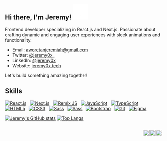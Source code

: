 ## Hi there, I'm Jeremy! <img src="assets/media/wave.gif" width="50px">

Frontend developer specializing in React.js and Next.js. Passionate about crafting dynamic and engaging user experiences with sleek animations and functionality.

- Email: [aworetanjeremiah@gmail.com](mailto:aworetanjeremiah@gmail.com)
- Twitter: [@jeremy0x_](https://twitter.com/jeremy0x_)
- LinkedIn: [@jeremy0x](https://linkedin.com/in/jeremy0x)
- Website: [jeremy0x.tech](https://www.jeremy0x.tech)

Let's build something amazing together!

## Skills

<!-- SKILLS:START -->
<p>
<a href="https://reactjs.org/" target="_blank" rel="noreferrer"><img src="https://raw.githubusercontent.com/danielcranney/readme-generator/main/public/icons/skills/react-colored.svg" width="36" height="36" alt="React.js" title="React.js" /></a>
<a>&nbsp;</a>
<a href="https://nextjs.org/" target="_blank" rel="noreferrer"><img src="https://raw.githubusercontent.com/danielcranney/readme-generator/main/public/icons/skills/nextjs-colored.svg" width="36" height="36" alt="Next.js" title="Next.js" /></a>
<a>&nbsp;</a>
<a href="https://remix.run/" target="_blank" rel="noreferrer"><img src="https://raw.githubusercontent.com/danielcranney/readme-generator/main/public/icons/skills/remix-colored.svg" width="36" height="36" alt="Remix JS" title="Remix JS" /></a>
<a>&nbsp;</a>
<a href="https://developer.mozilla.org/en-US/docs/Web/JavaScript" target="_blank" rel="noreferrer"><img src="https://raw.githubusercontent.com/danielcranney/readme-generator/main/public/icons/skills/javascript-colored.svg" width="36" height="36" alt="JavaScript" title="JavaScript" /></a>
<a>&nbsp;</a>
<a href="https://www.typescriptlang.org/" target="_blank" rel="noreferrer"><img src="https://raw.githubusercontent.com/danielcranney/readme-generator/main/public/icons/skills/typescript-colored.svg" width="36" height="36" alt="TypeScript" title="TypeScript" /></a>
<a>&nbsp;</a>
<a href="https://developer.mozilla.org/en-US/docs/Glossary/HTML5" target="_blank" rel="noreferrer"><img src="https://raw.githubusercontent.com/danielcranney/readme-generator/main/public/icons/skills/html5-colored.svg" width="36" height="36" alt="HTML5" title="HTML5" /></a>
<a>&nbsp;</a>
<a href="https://www.w3.org/TR/CSS/#css" target="_blank" rel="noreferrer"><img src="https://raw.githubusercontent.com/danielcranney/readme-generator/main/public/icons/skills/css3-colored.svg" width="36" height="36" alt="CSS3" title="CSS3" /></a>
<a>&nbsp;</a>
<a href="https://tailwindcss.com/" target="_blank" rel="noreferrer"><img src="https://raw.githubusercontent.com/danielcranney/readme-generator/main/public/icons/skills/tailwindcss-colored.svg" width="36" height="36" alt="Sass" title="Sass"/></a>
<a>&nbsp;</a>
<a href="https://sass-lang.com/" target="_blank" rel="noreferrer"><img src="https://raw.githubusercontent.com/danielcranney/readme-generator/main/public/icons/skills/sass-colored.svg" width="36" height="36" alt="Sass" title="Sass" /></a>
<a>&nbsp;</a>
<a href="https://getbootstrap.com/" target="_blank" rel="noreferrer"><img src="https://raw.githubusercontent.com/danielcranney/readme-generator/main/public/icons/skills/bootstrap-colored.svg" width="36" height="36" alt="Bootstrap" title="Bootstrap" /></a>
<a>&nbsp;</a>
<a href="https://git-scm.com/" target="_blank" rel="noreferrer"><img src="https://raw.githubusercontent.com/danielcranney/readme-generator/main/public/icons/skills/git-colored.svg" width="36" height="36" alt="Git" title="Git" /></a>
<a>&nbsp;</a>
<a href="https://www.figma.com/" target="_blank" rel="noreferrer"><img src="https://raw.githubusercontent.com/danielcranney/readme-generator/main/public/icons/skills/figma-colored.svg" width="36" height="36" alt="Figma" title="Figma" /></a>
</p>
<!-- SKILLS:END -->

<!-- GITHUB_STATS:START -->

[![Jeremy's GitHub stats](https://github-readme-stats.vercel.app/api?username=jeremy0x&show_icons=true&include_all_commits=true&theme=react&hide_border=true&text_color=fefefe&icon_color=d4a418&text_bold=false&title_color=58a5fe)](https://github.com/anuraghazra/github-readme-stats) [![Top Langs](https://github-readme-stats.vercel.app/api/top-langs/?username=jeremy0x&hide_progress=true&theme=react&hide_border=true&text_color=fefefe&icon_color=d4a418&title_color=58a5fe&langs_count=6)](https://github.com/anuraghazra/github-readme-stats) 

<!-- GITHUB_STATS:END -->

##

<a href="https://www.linkedin.com/in/jeremy0x" target="_blank" rel="noreferrer">
  <img src="https://raw.githubusercontent.com/danielcranney/readme-generator/main/public/icons/socials/linkedin.svg" width="20" height="20" align="right" />
</a>
<a href="https://www.twitter.com/jeremy0x_" target="_blank" rel="noreferrer">
  <img src="https://raw.githubusercontent.com/danielcranney/readme-generator/main/public/icons/socials/twitter.svg" width="20" height="20" align="right" />
</a>
<a href="https://www.buymeacoffee.com/jeremy0x" target="_blank" rel="noreferrer">
  <img src="https://raw.githubusercontent.com/danielcranney/readme-generator/main/public/icons/support/buymeacoffee.svg" width="20" height="20" align="right" />
</a>

<!--
**jeremy0x/jeremy0x** is a ✨ _special_ ✨ repository because its `README.md` (this file) appears on your GitHub profile.
-->
